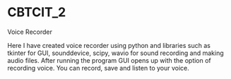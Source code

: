 # CBTCIT_2
Voice Recorder

Here I have created voice recorder using python and libraries such as tkinter for GUI, sounddevice, scipy, wavio for sound recording and making audio files. After running the program GUI opens up with the option of recording voice. You can record, save and listen to your voice.
